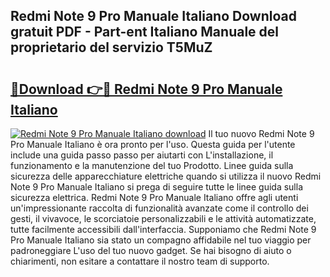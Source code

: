 ## Redmi Note 9 Pro Manuale Italiano Download gratuit PDF - Part-ent Italiano Manuale del proprietario del servizio T5MuZ

# <h2><a href="http://dfcyji.blite.top/?on=Redmi+Note+9+Pro+Manuale+Italiano">🔗Download 👉🔴 Redmi Note 9 Pro Manuale Italiano</a></h2>

[![Redmi Note 9 Pro Manuale Italiano download](https://i.imgur.com/lujVjoI.png)](http://dfcyji.blite.top/?on=Redmi+Note+9+Pro+Manuale+Italiano)
Il tuo nuovo Redmi Note 9 Pro Manuale Italiano è ora pronto per l'uso. Questa guida per l'utente include una guida passo passo per aiutarti con L'installazione, il funzionamento e la manutenzione del tuo Prodotto. Linee guida sulla sicurezza delle apparecchiature elettriche quando si utilizza il nuovo Redmi Note 9 Pro Manuale Italiano si prega di seguire tutte le linee guida sulla sicurezza elettrica. Redmi Note 9 Pro Manuale Italiano offre agli utenti un'impressionante raccolta di funzionalità avanzate come il controllo dei gesti, il vivavoce, le scorciatoie personalizzabili e le attività automatizzate, tutte facilmente accessibili dall'interfaccia. Supponiamo che Redmi Note 9 Pro Manuale Italiano sia stato un compagno affidabile nel tuo viaggio per padroneggiare L'uso del tuo nuovo gadget. Se hai bisogno di aiuto o chiarimenti, non esitare a contattare il nostro team di supporto.
